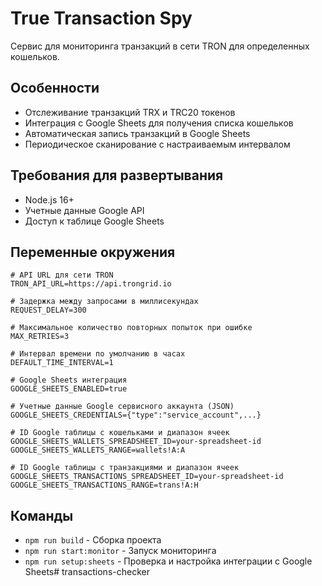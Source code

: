 # True Transaction Spy

Сервис для мониторинга транзакций в сети TRON для определенных кошельков.

## Особенности

- Отслеживание транзакций TRX и TRC20 токенов
- Интеграция с Google Sheets для получения списка кошельков
- Автоматическая запись транзакций в Google Sheets
- Периодическое сканирование с настраиваемым интервалом

## Требования для развертывания

- Node.js 16+
- Учетные данные Google API
- Доступ к таблице Google Sheets

## Переменные окружения

```
# API URL для сети TRON
TRON_API_URL=https://api.trongrid.io

# Задержка между запросами в миллисекундах
REQUEST_DELAY=300

# Максимальное количество повторных попыток при ошибке
MAX_RETRIES=3

# Интервал времени по умолчанию в часах
DEFAULT_TIME_INTERVAL=1

# Google Sheets интеграция
GOOGLE_SHEETS_ENABLED=true

# Учетные данные Google сервисного аккаунта (JSON)
GOOGLE_SHEETS_CREDENTIALS={"type":"service_account",...}

# ID Google таблицы с кошельками и диапазон ячеек
GOOGLE_SHEETS_WALLETS_SPREADSHEET_ID=your-spreadsheet-id
GOOGLE_SHEETS_WALLETS_RANGE=wallets!A:A

# ID Google таблицы с транзакциями и диапазон ячеек
GOOGLE_SHEETS_TRANSACTIONS_SPREADSHEET_ID=your-spreadsheet-id
GOOGLE_SHEETS_TRANSACTIONS_RANGE=trans!A:H
```

## Команды

- `npm run build` - Сборка проекта
- `npm run start:monitor` - Запуск мониторинга
- `npm run setup:sheets` - Проверка и настройка интеграции с Google Sheets# transactions-checker
